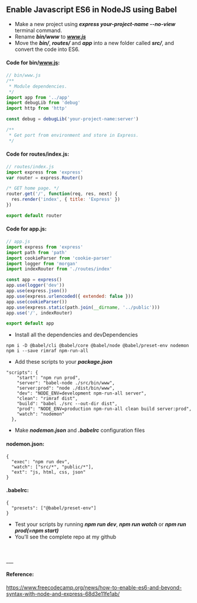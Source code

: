 ## Enable Javascript ES6 in NodeJS using Babel

* Make a new project using ***express your-project-name --no-view*** terminal command.
* Rename ***bin/www*** to ***www.js***
* Move the ***bin/***, ***routes/*** and ***app*** into a new folder called ***src/***, and convert the code into ES6. 

#### Code for bin/www.js:
```javascript
// bin/www.js
/**
 * Module dependencies.
 */
import app from '../app'
import debugLib from 'debug'
import http from 'http'

const debug = debugLib('your-project-name:server')

/**
 * Get port from environment and store in Express.
 */
```

#### Code for routes/index.js:
```javascript
// routes/index.js
import express from 'express'
var router = express.Router()

/* GET home page. */
router.get('/', function(req, res, next) {
  res.render('index', { title: 'Express' })
})

export default router
```

#### Code for app.js:
```javascript
// app.js
import express from 'express'
import path from 'path'
import cookieParser from 'cookie-parser'
import logger from 'morgan'
import indexRouter from './routes/index'

const app = express()
app.use(logger('dev'))
app.use(express.json())
app.use(express.urlencoded({ extended: false }))
app.use(cookieParser())
app.use(express.static(path.join(__dirname, '../public')))
app.use('/', indexRouter)

export default app
```

* Install all the dependencies and devDependencies

```
npm i -D @babel/cli @babel/core @babel/node @babel/preset-env nodemon
npm i --save rimraf npm-run-all
```

* Add these scripts to your ***package.json***
```
"scripts": {
    "start": "npm run prod",
    "server": "babel-node ./src/bin/www",
    "server:prod": "node ./dist/bin/www",
    "dev": "NODE_ENV=development npm-run-all server",
    "clean": "rimraf dist",
    "build": "babel ./src --out-dir dist",
    "prod": "NODE_ENV=production npm-run-all clean build server:prod",
    "watch": "nodemon"
  },
```
* Make ***nodemon.json*** and ***.babelrc*** configuration files

#### nodemon.json:
```
{
  "exec": "npm run dev",
  "watch": ["src/*", "public/*"],
  "ext": "js, html, css, json"
}
```
#### .babelrc:
```
{
  "presets": ["@babel/preset-env"]
}
```

* Test your scripts by running ***npm run dev***, ***npm run watch*** or ***npm run prod(=npm start)***
* You’ll see the complete repo at my github

<br />
<br />
___

#### Reference: 
https://www.freecodecamp.org/news/how-to-enable-es6-and-beyond-syntax-with-node-and-express-68d3e11fe1ab/